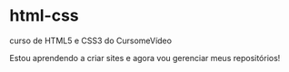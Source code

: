 # html-css
 curso de HTML5 e CSS3 do CursomeVídeo

 Estou aprendendo a criar sites e agora vou gerenciar meus
 repositórios!
